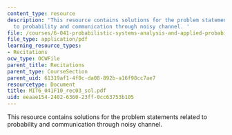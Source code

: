 ```yaml
---
content_type: resource
description: 'This resource contains solutions for the problem statements related
  to probability and communication through noisy channel. '
file: /courses/6-041-probabilistic-systems-analysis-and-applied-probability-fall-2010/eeaae1542402636023ff0cc63753b105_MIT6_041F10_rec03_sol.pdf
file_type: application/pdf
learning_resource_types:
- Recitations
ocw_type: OCWFile
parent_title: Recitations
parent_type: CourseSection
parent_uid: 61319af1-4f0c-da08-892b-a16f98cc7ae7
resourcetype: Document
title: MIT6_041F10_rec03_sol.pdf
uid: eeaae154-2402-6360-23ff-0cc63753b105
---
```

This resource contains solutions for the problem statements related to probability and communication through noisy channel. 

